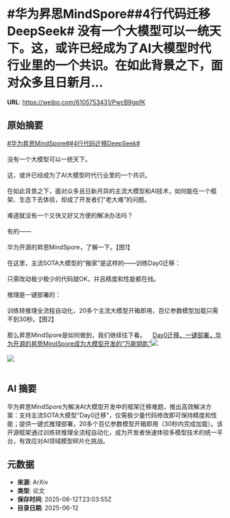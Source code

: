 # #华为昇思MindSpore##4行代码迁移DeepSeek# 没有一个大模型可以一统天下。这，或许已经成为了AI大模型时代行业里的一个共识。在如此背景之下，面对众多且日新月...

**URL**: https://weibo.com/6105753431/PwcB9gpfK

## 原始摘要

<a href="https://m.weibo.cn/search?containerid=231522type%3D1%26t%3D10%26q%3D%23%E5%8D%8E%E4%B8%BA%E6%98%87%E6%80%9DMindSpore%23&amp;extparam=%23%E5%8D%8E%E4%B8%BA%E6%98%87%E6%80%9DMindSpore%23" data-hide=""><span class="surl-text">#华为昇思MindSpore#</span></a><a href="https://m.weibo.cn/search?containerid=231522type%3D1%26t%3D10%26q%3D%234%E8%A1%8C%E4%BB%A3%E7%A0%81%E8%BF%81%E7%A7%BBDeepSeek%23&amp;extparam=%234%E8%A1%8C%E4%BB%A3%E7%A0%81%E8%BF%81%E7%A7%BBDeepSeek%23" data-hide=""><span class="surl-text">#4行代码迁移DeepSeek#</span></a> <br><br>没有一个大模型可以一统天下。<br><br>这，或许已经成为了AI大模型时代行业里的一个共识。<br><br>在如此背景之下，面对众多且日新月异的主流大模型和AI技术，如何能在一个框架、生态下去体验，却成了开发者们“老大难”的问题。<br><br>难道就没有一个又快又好又方便的解决办法吗？<br><br>有的——<br><br>华为开源的昇思MindSpore，了解一下。【图1】<br><br>在这里，主流SOTA大模型的“搬家”是这样的——训练Day0迁移：<br><br>只需改动极少极少的代码就OK，并且精度和性能都在线。<br><br>推理是一键部署的：<br><br>训练转推理全流程自动化，20多个主流大模型开箱即用，百亿参数模型加载只需不到30秒。【图2】<br><br>那么昇思MindSpore是如何做到，我们继续往下看。<a href="https://weibo.cn/sinaurl?u=https%3A%2F%2Fmp.weixin.qq.com%2Fs%2FF4HQzW_a3O-NAkMfc8zkbw" data-hide=""><span class="url-icon"><img style="width: 1rem;height: 1rem" src="https://h5.sinaimg.cn/upload/2015/09/25/3/timeline_card_small_web_default.png" referrerpolicy="no-referrer"></span><span class="surl-text">Day0迁移、一键部署，华为开源的昇思MindSpore成为大模型开发的“万能钥匙”</span></a><img style="" src="https://tvax1.sinaimg.cn/large/006Fd7o3ly1i2clu5skzsj30u00gwwim.jpg" referrerpolicy="no-referrer"><br><br><img style="" src="https://tvax3.sinaimg.cn/large/006Fd7o3ly1i2clu1x1v2j30u00k5tcy.jpg" referrerpolicy="no-referrer"><br><br>

## AI 摘要

华为昇思MindSpore为解决AI大模型开发中的框架迁移难题，推出高效解决方案：支持主流SOTA大模型"Day0迁移"，仅需极少量代码修改即可保持精度和性能；提供一键式推理部署，20多个百亿参数模型开箱即用（30秒内完成加载）。该开源框架通过训练转推理全流程自动化，成为开发者快速体验多模型技术的统一平台，有效应对AI领域模型碎片化挑战。

## 元数据

- **来源**: ArXiv
- **类型**: 论文
- **保存时间**: 2025-06-12T23:03:55Z
- **目录日期**: 2025-06-12
